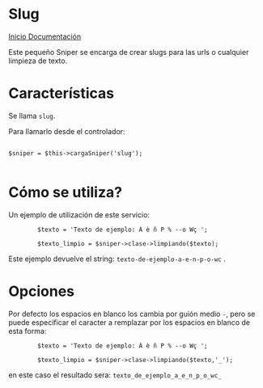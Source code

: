 Slug
========

[Inicio Documentación][1]

Este pequeño Sniper se encarga de crear slugs para las urls o cualquier limpieza de texto.

# Características

Se llama `slug`.

Para llamarlo desde el controlador:

```

$sniper = $this->cargaSniper('slug');


``` 

# Cómo se utiliza?

Un ejemplo de utilización de este servicio:

```
		$texto = 'Texto de ejemplo: Á è ñ P % --o Wç ';

		$texto_limpio = $sniper->clase->limpiando($texto);

```

Este ejemplo devuelve el string: `texto-de-ejemplo-a-e-n-p-o-wc` .



# Opciones

Por defecto los espacios en blanco los cambia por guión medio `-`, pero se puede especificar el caracter a remplazar por los espacios en blanco de esta forma:

```
		$texto = 'Texto de ejemplo: Á è ñ P % --o Wç ';

		$texto_limpio = $sniper->clase->limpiando($texto,'_');

```

en este caso el resultado sera: `texto_de_ejemplo_a_e_n_p_o_wc_`


[1]: Inicio_Documentacion.md
